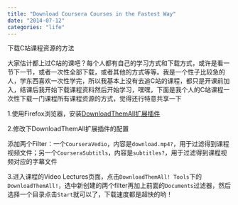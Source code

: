 ```yaml
---
title: "Download Coursera Courses in the Fastest Way"
date: "2014-07-12"
categories: "life"
---
```

下载C站课程资源的方法 <!--more-->

大家估计都上过C站的课吧？每个人都有自己的学习方式和下载方式，或许是看一节下一节，或者一次性全部下载，或者其他的方式等等。我是一个性子比较急的人，学东西喜欢一次性学完，所以我基本上没有去追C站的课程，都只是开课前加入，结课后我开始下载课程资料然后开始学习，嘿嘿，下面是我个人的C站课程一次性下载一门课程所有课程资源的方式，觉得还行特意共享一下

1.使用Firefox浏览器，安装[DownloadThemAll扩展插件](http://www.downthemall.net/)

2.修改下DownloadThemAll扩展插件的配置

添加两个Filter：一个`CourseraVedio`，内容是`download.mp4?`，用于过滤得到课程视频文件；另一个`CourseraSubtitls`，内容是`subtitles?`，用于过滤得到课程视频对应的字幕文件

3.进入课程的Video Lectures页面，点击`DownloadThemAll! Tools`下的`DownloadThemAll!`，选中新创建的两个filter再加上前面的`Documents`过滤器，然后选择一个目录点击`Start`就可以了，下载速度都是超快的哟！
